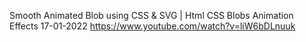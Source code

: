 Smooth Animated Blob using CSS & SVG | Html CSS Blobs Animation Effects
17-01-2022
https://www.youtube.com/watch?v=liW6bDLnuuk